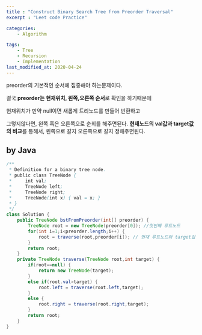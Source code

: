 ```yaml
---
title : "Construct Binary Search Tree from Preorder Traversal"
excerpt : "Leet code Practice"

categories:
    - Algorithm

tags:
    - Tree
    - Recursion
    - Implementation
last_modified_at: 2020-04-24
---
```


preorder의 기본적인 순서에 집중해야 하는문제이다.

결국 **preorder는 현재위치, 왼쪽,오른쪽 순서**로 확인을 하기때문에 

현재위치가 만약 null이면 새롭게 트리노드를 만들어 반환하고

그렇지않다면, 왼쪽 혹은 오른쪽으로 순회를 해주면된다. **현재노드의 val값과 target값의 비교**를 통해서, 왼쪽으로 갈지 오른쪽으로 갈지 정해주면된다.

## by Java

```java
/**
 * Definition for a binary tree node.
 * public class TreeNode {
 *     int val;
 *     TreeNode left;
 *     TreeNode right;
 *     TreeNode(int x) { val = x; }
 * }
 */
class Solution {
    public TreeNode bstFromPreorder(int[] preorder) {
        TreeNode root = new TreeNode(preorder[0]); //첫번째 루트노드
        for(int i=1;i<preorder.length;i++) {
            root = traverse(root,preorder[i]); // 현재 루트노드와 target값을 계속 보내준다
        }
        return root;
    }
    private TreeNode traverse(TreeNode root,int target) {
        if(root==null) {
            return new TreeNode(target);
        }
        else if(root.val>target) {
            root.left = traverse(root.left,target);
        }
        else {
            root.right = traverse(root.right,target);
        }
        return root;
    }
}
```